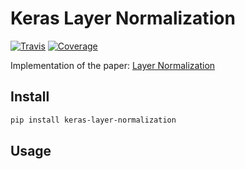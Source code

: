 # Keras Layer Normalization

[![Travis](https://travis-ci.org/CyberZHG/keras-layer-normalization.svg)](https://travis-ci.org/CyberZHG/keras-layer-normalization)
[![Coverage](https://coveralls.io/repos/github/CyberZHG/keras-layer-normalization/badge.svg?branch=master)](https://coveralls.io/github/CyberZHG/keras-layer-normalization)

Implementation of the paper: [Layer Normalization](https://arxiv.org/pdf/1607.06450.pdf)

## Install

```bash
pip install keras-layer-normalization
```

## Usage
